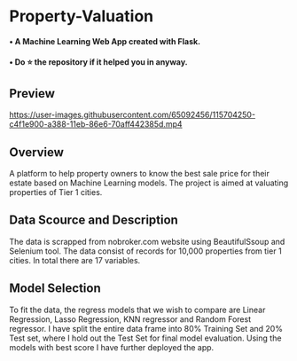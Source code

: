 # Property-Valuation

#### • A Machine Learning Web App created with Flask.
#### • Do ⭐ the repository if it helped you in anyway.

## Preview

https://user-images.githubusercontent.com/65092456/115704250-c4f1e900-a388-11eb-86e6-70aff442385d.mp4


## Overview

A platform to help property owners to know the best sale price for their estate based on Machine Learning models. The project is aimed at valuating properties of Tier 1 cities.

## Data Scource and Description

The data is scrapped from nobroker.com website using BeautifulSsoup and Selenium tool.
The data consist of records for 10,000 properties from tier 1 cities. In total there are 17 variables. 

## Model Selection

To fit the data, the regress models that we wish to compare are Linear Regression, Lasso Regression, KNN regressor and Random Forest regressor. 
I have split the entire data frame into 80% Training Set and 20% Test set, where I hold out the Test Set for final model evaluation. 
Using the models with best score I have further deployed the app.

